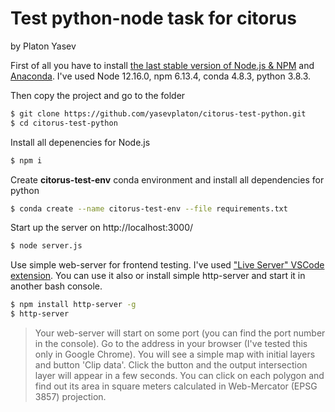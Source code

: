 # Test python-node task for citorus
by Platon Yasev

First of all you have to install [the last stable version of Node.js & NPM](https://nodejs.org/en/download/current/) and [Anaconda](https://www.anaconda.com/products/individual). I've used Node 12.16.0, npm 6.13.4, conda 4.8.3, python 3.8.3.

Then copy the project and go to the folder
```sh
$ git clone https://github.com/yasevplaton/citorus-test-python.git
$ cd citorus-test-python
```

Install all depenencies for Node.js
```sh
$ npm i
```

Create **citorus-test-env** conda environment and install all dependencies for python
```sh
$ conda create --name citorus-test-env --file requirements.txt
```

Start up the server on http://localhost:3000/
```sh
$ node server.js
```

Use simple web-server for frontend testing. I've used ["Live Server" VSCode extension](https://marketplace.visualstudio.com/items?itemName=ritwickdey.LiveServer). You can use it also or install simple http-server and start it in another bash console.
```sh
$ npm install http-server -g
$ http-server
```

> Your web-server will start on some port (you can find the port number in the console). Go to the address in your browser (I've tested this only in Google Chrome). You will see a simple map with initial layers and button 'Clip data'. Click the button and the output intersection layer will appear in a few seconds. You can click on each polygon and find out its area in square meters calculated in Web-Mercator (EPSG 3857) projection.